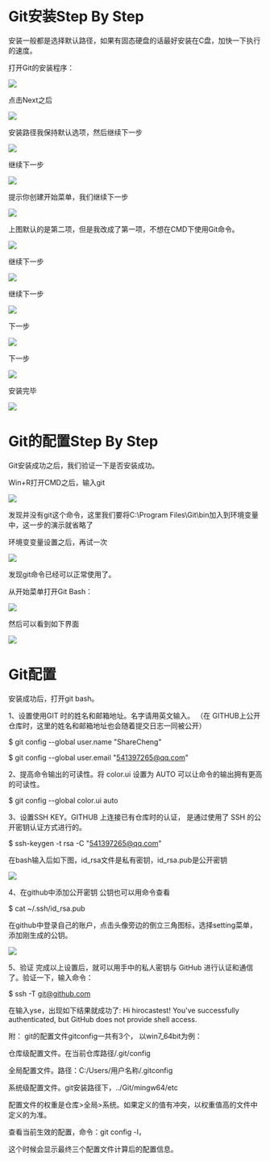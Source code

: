 # Git安装Step By Step #

安装一般都是选择默认路径，如果有固态硬盘的话最好安装在C盘，加快一下执行的速度。

打开Git的安装程序：

![](https://images2017.cnblogs.com/blog/806053/201709/806053-20170909094320335-1661335714.png)

点击Next之后

![](https://images2017.cnblogs.com/blog/806053/201709/806053-20170909094321960-1942472676.png)

安装路径我保持默认选项，然后继续下一步

![](https://images2017.cnblogs.com/blog/806053/201709/806053-20170909094323460-632789432.png)

继续下一步

![](https://images2017.cnblogs.com/blog/806053/201709/806053-20170909094325241-2069380358.png)

提示你创建开始菜单，我们继续下一步

![](https://images2017.cnblogs.com/blog/806053/201709/806053-20170909094326882-443733845.png)

上图默认的是第二项，但是我改成了第一项，不想在CMD下使用Git命令。

![](https://images2017.cnblogs.com/blog/806053/201709/806053-20170909094328491-991209542.png)

继续下一步

![](https://images2017.cnblogs.com/blog/806053/201709/806053-20170909094331304-762634881.png)

继续下一步

![](https://images2017.cnblogs.com/blog/806053/201709/806053-20170909094333226-711592818.png)

下一步

![](https://images2017.cnblogs.com/blog/806053/201709/806053-20170909094335054-1005312342.png)

下一步

![](https://images2017.cnblogs.com/blog/806053/201709/806053-20170909094336710-998129506.png)

安装完毕

![](https://images2017.cnblogs.com/blog/806053/201709/806053-20170909094339038-1315819532.png)


# Git的配置Step By Step #

Git安装成功之后，我们验证一下是否安装成功。

Win+R打开CMD之后，输入git

![](https://images2017.cnblogs.com/blog/806053/201709/806053-20170909094341804-261880149.png)

发现并没有git这个命令，这里我们要将C:\Program Files\Git\bin加入到环境变量中，这一步的演示就省略了


环境变变量设置之后，再试一次

![](https://images2017.cnblogs.com/blog/806053/201709/806053-20170909094343585-468018676.png)

发现git命令已经可以正常使用了。

从开始菜单打开Git Bash：

![](https://images2017.cnblogs.com/blog/806053/201709/806053-20170909094345179-1617334090.png)

然后可以看到如下界面

![](https://images2017.cnblogs.com/blog/806053/201709/806053-20170909094346882-2033109501.png)

# Git配置 #
安装成功后，打开git bash。

1、设置使用GIT 时的姓名和邮箱地址。名字请用英文输入。
（在 GITHUB上公开仓库时，这里的姓名和邮箱地址也会随着提交日志一同被公开）

$ git config --global user.name "ShareCheng"

$ git config --global user.email "541397265@qq.com"

2、提高命令输出的可读性。将 color.ui  设置为 AUTO 
  可以让命令的输出拥有更高的可读性。

$ git config --global color.ui auto

3、设置SSH KEY。GITHUB 上连接已有仓库时的认证，
   是通过使用了 SSH 的公开密钥认证方式进行的。

$ ssh-keygen -t rsa -C "541397265@qq.com"

在bash输入后如下图，id_rsa文件是私有密钥，id_rsa.pub是公开密钥

![](https://i.imgur.com/nqrXa34.png)

4、在github中添加公开密钥
公钥也可以用命令查看

$ cat ~/.ssh/id_rsa.pub

在github中登录自己的账户，点击头像旁边的倒立三角图标，选择setting菜单，添加刚生成的公钥。

![](https://i.imgur.com/U6tHpzv.png)

5、验证
完成以上设置后，就可以用手中的私人密钥与 GitHub 进行认证和通信了。验证一下，输入命令：

$ ssh -T git@github.com

在输入yse，出现如下结果就成功了:
Hi hirocastest! You've successfully authenticated, but GitHub does not provide shell access.


附：
git的配置文件gitconfig一共有3个，
以win7_64bit为例：

仓库级配置文件。在当前仓库路径/.git/config

全局配置文件。路径：C:/Users/用户名称/.gitconfig

系统级配置文件。git安装路径下，../Git/mingw64/etc

配置文件的权重是仓库>全局>系统。如果定义的值有冲突，以权重值高的文件中定义的为准。

查看当前生效的配置，命令：git config -l，

这个时候会显示最终三个配置文件计算后的配置信息。



